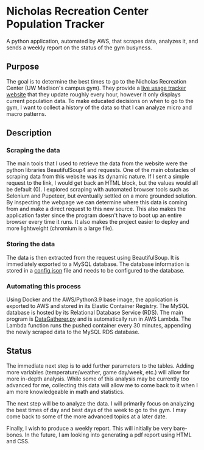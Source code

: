 # Nicholas Recreation Center Population Tracker
A python application, automated by AWS, that scrapes data, analyzes it, and sends a weekly report on the status of the gym busyness.
## Purpose
The goal is to determine the best times to go to the Nicholas Recreation Center (UW Madison's campus gym). They provide a [live usage tracker website](https://recwell.wisc.edu/liveusage/) that they update roughly every hour, however it only displays current population data. To make educated decisions on when to go to the gym, I want to collect a history of the data so that I can analyze micro and macro patterns. 
## Description
### Scraping the data
The main tools that I used to retrieve the data from the website were the python libraries BeautifulSoup4 and requests. One of the main obstacles of scraping data from this website was its dynamic nature. If I sent a simple request to the link, I would get back an HTML block, but the values would all be default (0). I explored scraping with automated browser tools such as Selenium and Pupeteer, but eventually settled on a more grounded solution. By inspecting the webpage we can determine where this data is coming from and make a direct request to this new source. This also makes the application faster since the program doesn't have to boot up an entire browser every time it runs. It also makes the project easier to deploy and more lightweight (chromium is a large file).
### Storing the data
The data is then extracted from the request using BeautifulSoup. It is immediately exported to a MySQL database. The database information is stored in a [config.json](config-sample.json) file and needs to be configured to the database. 
### Automating this process
Using Docker and the AWS/Python3.9 base image, the application is exported to AWS and stored in its Elastic Container Registry. The MySQL database is hosted by its Relational Database Service (RDS). The main program is [DataGatherer.py](DataGatherer.py) and is automatically run in AWS Lambda. The Lambda function runs the pushed container every 30 minutes, appending the newly scraped data to the MySQL RDS database.
## Status
The immediate next step is to add further parameters to the tables. Adding more variables (temperature/weather, game day/week, etc.) will allow for more in-depth analysis. While some of this analysis may be currently too advanced for me, collecting this data will allow me to come back to it when I am more knowledgeable in math and statistics.

The next step will be to analyze the data. I will primarily focus on analyzing the best times of day and best days of the week to go to the gym. I may come back to some of the more advanced topics at a later date. 

Finally, I wish to produce a weekly report. This will initially be very bare-bones. In the future, I am looking into generating a pdf report using HTML and CSS.